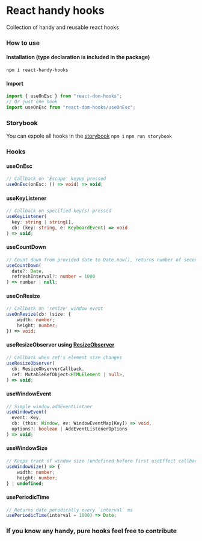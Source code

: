 # React handy hooks

Collection of handy and reusable react hooks

### How to use

#### Installation (type declaration is included in the package)

`npm i react-handy-hooks`

#### Import

```js
import { useOnEsc } from "react-dom-hooks";
// Or just one hook
import useOnEsc from "react-dom-hooks/useOnEsc";
```

### Storybook

You can expole all hooks in the [storybook](https://storybook.js.org/)
`npm i`
`npm run storybook`

### Hooks

#### useOnEsc

```ts
// Callback on 'Escape' keyup pressed
useOnEsc(onEsc: () => void) => void;
```

#### useKeyListener

```ts
// Callback on specified key(s) pressed
useKeyListener(
  key: string | string[],
  cb: (key: string, e: KeyboardEvent) => void
) => void;
```

#### useCountDown

```ts
// Count down from provided date to Date.now(), returns number of seconds or null if finished
useCountDown(
  date?: Date,
  refreshInterval?: number = 1000
) => number | null;
```

#### useOnResize

```ts
// Callback on 'resize' window event
useOnResize(cb: (size: {
    width: number;
    height: number;
}) => void;
```

#### useResizeObserver using [ResizeObserver](https://developer.mozilla.org/en-US/docs/Web/API/ResizeObserver)

```ts
// Callback when ref's element size changes
useResizeObserver(
  cb: ResizeObserverCallback,
  ref: MutableRefObject<HTMLElement | null>,
) => void;
```

#### useWindowEvent

```ts
// Simple window.addEventListner
useWindowEvent(
  event: Key,
  cb: (this: Window, ev: WindowEventMap[Key]) => void,
  options?: boolean | AddEventListenerOptions
) => void;
```

#### useWindowSize

```ts
// Keeps track of window size (undefined before first useEffect callback)
useWindowSize() => {
    width: number;
    height: number;
} | undefined;
```

#### usePeriodicTime

```ts
// Returns date perodically every `interval` ms
usePeriodicTime(interval = 1000) => Date;
```

### If you know any handy, pure hooks feel free to contribute
